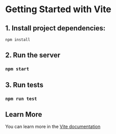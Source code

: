 # Getting Started with Vite

## 1. Install project dependencies:

`npm install`

## 2. Run the server

### `npm start`

## 3. Run tests

### `npm run test`

## Learn More

You can learn more in the [Vite documentation](https://vitejs.dev/guide/)
